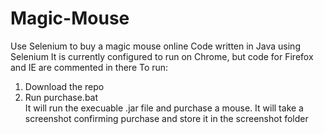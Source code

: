 # Magic-Mouse
Use Selenium to buy a magic mouse online
Code written in Java using Selenium
It is currently configured to run on Chrome, but code for Firefox and IE are commented in there
To run: 
1. Download the repo
2. Run purchase.bat <br/>
It will run the execuable .jar file and purchase a mouse. It will take a screenshot confirming purchase and store it in the screenshot folder
